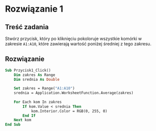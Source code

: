 # Rozwiązanie 1

## Treść zadania

Stwórz przycisk, który po kliknięciu pokoloruje wszystkie komórki w zakresie `A1:A10`, które zawierają wartość poniżej średniej z tego zakresu.

## Rozwiązanie

```vb
Sub Przycisk1_Click()
    Dim zakres As Range
    Dim srednia As Double
    
    Set zakres = Range("A1:A10")
    srednia = Application.WorksheetFunction.Average(zakres)
    
    For Each kom In zakres
        If kom.Value < srednia Then
            kom.Interior.Color = RGB(0, 255, 0)
        End If
    Next kom
End Sub
```
